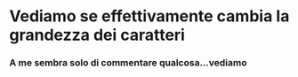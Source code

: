 # Vediamo se effettivamente cambia la grandezza dei caratteri
### A me sembra solo di commentare qualcosa...vediamo
